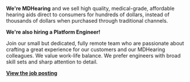 **We're MDHearing** and we sell high quality, medical-grade, affordable hearing aids direct to consumers for hundreds of dollars, instead of thousands of dollars when purchased through traditional channels.

**We're also hiring a Platform Engineer!**

Join our small but dedicated, fully remote team who are passionate about crafting a great experience for our customers and our MDHearing colleagues. We value work-life balance. We prefer engineers with broad skill sets and sharp attention to detail.

**[View the job posting](https://mdh.link/platform-engineer)**
